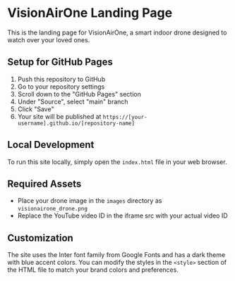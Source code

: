 # VisionAirOne Landing Page

This is the landing page for VisionAirOne, a smart indoor drone designed to watch over your loved ones.

## Setup for GitHub Pages

1. Push this repository to GitHub
2. Go to your repository settings
3. Scroll down to the "GitHub Pages" section
4. Under "Source", select "main" branch
5. Click "Save"
6. Your site will be published at `https://[your-username].github.io/[repository-name]`

## Local Development

To run this site locally, simply open the `index.html` file in your web browser.

## Required Assets

- Place your drone image in the `images` directory as `visionairone_drone.png`
- Replace the YouTube video ID in the iframe src with your actual video ID

## Customization

The site uses the Inter font family from Google Fonts and has a dark theme with blue accent colors. You can modify the styles in the `<style>` section of the HTML file to match your brand colors and preferences. 